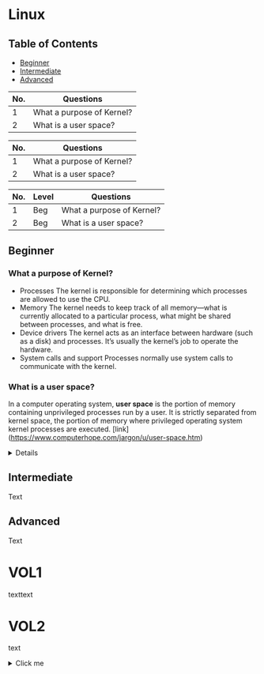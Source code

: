 # Linux

## Table of Contents
- [Beginner](#Beginner)
- [Intermediate](#Intermediate)
- [Advanced](#Advanced)


| No. | Questions |
| --- | --- |
| 1   | What a purpose of Kernel? |
| 2   | What is a user space? |


| No. | Questions                                                                                                  |
| --- | ---------------------------------------------------------------------------------------------------------- |
| 1   | What a purpose of Kernel?                                                                                  |
| 2   | What is a user space?                                                                                      |


| No. | Level | Questions                                                                                                  |
| --- | ----- | ---------------------------------------------------------------------------------------------------------- |
| 1   | Beg   | What a purpose of Kernel?                                                                                  |
| 2   | Beg   | What is a user space?                                                                                      |





## Beginner

### What a purpose of Kernel?
  * Processes The kernel is responsible for determining which processes are allowed to use the CPU.
  * Memory The kernel needs to keep track of all memory—what is currently allocated to a particular process, what might be shared between processes, and what is free.
  * Device drivers The kernel acts as an interface between hardware (such as a disk) and processes. It’s usually the kernel’s job to operate the hardware.
  * System calls and support Processes normally use system calls to communicate with the kernel.

### What is a user space?
In a computer operating system, **user space** is the portion of memory containing unprivileged processes run by a user. It is strictly separated from kernel space, the portion of memory where privileged operating system kernel processes are executed.
[link] (https://www.computerhope.com/jargon/u/user-space.htm)


<details>
In a computer operating system, **user space** is the portion of memory containing unprivileged processes run by a user. It is strictly separated from kernel space, the portion of memory where privileged operating system kernel processes are executed.
[link] (https://www.computerhope.com/jargon/u/user-space.htm)
</details>
  

## Intermediate
Text

## Advanced
Text






 
# VOL1
texttext

# VOL2
text

<details>
  <summary>Click me</summary>
  
  ### Heading
  1. Foo
  2. Bar
     * Baz
     * Qux

  ### Some Code
  ```js
  function logSomething(something) {
    console.log('Something', something);
  }
  ```
</details>
